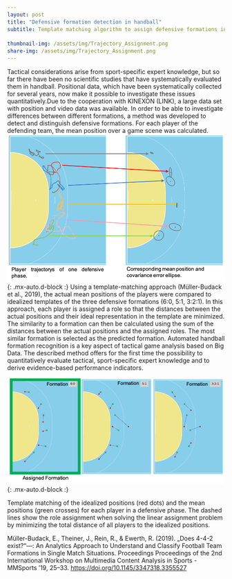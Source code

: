 ```yaml
---
layout: post
title: "Defensive formation detection in handball"
subtitle: Template matching algorithm to assign defensive formations in handball.
 
thumbnail-img: /assets/img/Trajectory_Assignment.png
share-img: /assets/img/Trajectory_Assignment.png
---
```


Tactical considerations arise from sport-specific expert knowledge, but so far there have been no scientific studies that have systematically evaluated them in handball. Positional data, which have been systematically collected for several years, now make it possible to investigate these issues quantitatively.Due to the cooperation with KINEXON (LINK), a large data set with position and video data was available.
In order to be able to investigate differences between different formations, a method was developed to detect and distinguish defensive formations. For each player of the defending team, the mean position over a game scene was calculated.
![Trajectory_Assignment](../assets/img/Trajectory_Assignment.png){: .mx-auto.d-block :}
Using a template-matching approach  (Müller-Budack et al., 2019), the actual mean positions of the players were compared to idealized templates of the three defensive formations (6:0, 5:1, 3:2:1). In this approach, each player is assigned a role so that the distances between the actual positions and their ideal representation in the template are minimized. The similarity to a formation can then be calculated using the sum of the distances between the actual positions and the assigned roles. The most similar formation is selected as the predicted formation. 
Automated handball formation recognition is a key aspect of tactical game analysis based on Big Data. The described method offers for the first time the possibility to quantitatively evaluate tactical, sport-specific expert knowledge and to derive evidence-based performance indicators.


![Formation_Assignment](../assets/img/Formation_Assignment.png){: .mx-auto.d-block :}

Template matching of the idealized positions (red dots) and the mean positions (green crosses) for each player in a defensive phase. The dashed lines show the role assignment when solving the linear assignment problem by minimizing the total distance of all players to the idealized positions.




Müller-Budack, E., Theiner, J., Rein, R., & Ewerth, R. (2019). „Does 4-4-2 exist?“—: An Analytics Approach to Understand and Classify Football Team Formations in Single Match Situations. Proceedings Proceedings of the 2nd International Workshop on Multimedia Content Analysis in Sports  - MMSports ’19, 25–33. https://doi.org/10.1145/3347318.3355527


